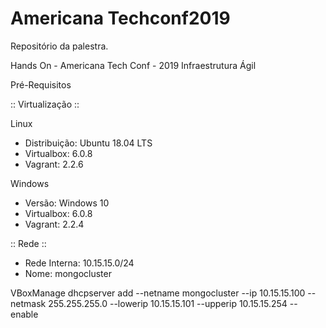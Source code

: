 # Americana Techconf2019
Repositório da palestra.

Hands On - Americana Tech Conf - 2019
Infraestrutura Ágil

Pré-Requisitos

:: Virtualização ::

Linux

- Distribuição: Ubuntu 18.04 LTS
- Virtualbox: 6.0.8
- Vagrant: 2.2.6

Windows

- Versão: Windows 10
- Virtualbox: 6.0.8
- Vagrant: 2.2.4

:: Rede ::

- Rede Interna: 10.15.15.0/24
- Nome: mongocluster

VBoxManage dhcpserver add --netname mongocluster --ip 10.15.15.100 --netmask 255.255.255.0 --lowerip 10.15.15.101 --upperip 10.15.15.254 --enable

